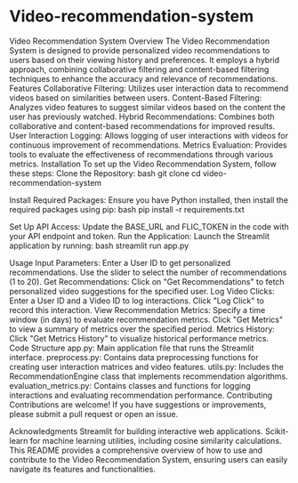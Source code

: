# Video-recommendation-system
Video Recommendation System
Overview
The Video Recommendation System is designed to provide personalized video recommendations to users based on their viewing history and preferences. It employs a hybrid approach, combining collaborative filtering and content-based filtering techniques to enhance the accuracy and relevance of recommendations.
Features
Collaborative Filtering: Utilizes user interaction data to recommend videos based on similarities between users.
Content-Based Filtering: Analyzes video features to suggest similar videos based on the content the user has previously watched.
Hybrid Recommendations: Combines both collaborative and content-based recommendations for improved results.
User Interaction Logging: Allows logging of user interactions with videos for continuous improvement of recommendations.
Metrics Evaluation: Provides tools to evaluate the effectiveness of recommendations through various metrics.
Installation
To set up the Video Recommendation System, follow these steps:
Clone the Repository:
bash
git clone <repository-url>
cd video-recommendation-system

Install Required Packages:
Ensure you have Python installed, then install the required packages using pip:
bash
pip install -r requirements.txt

Set Up API Access:
Update the BASE_URL and FLIC_TOKEN in the code with your API endpoint and token.
Run the Application:
Launch the Streamlit application by running:
bash
streamlit run app.py

Usage
Input Parameters:
Enter a User ID to get personalized recommendations.
Use the slider to select the number of recommendations (1 to 20).
Get Recommendations:
Click on "Get Recommendations" to fetch personalized video suggestions for the specified user.
Log Video Clicks:
Enter a User ID and a Video ID to log interactions.
Click "Log Click" to record this interaction.
View Recommendation Metrics:
Specify a time window (in days) to evaluate recommendation metrics.
Click "Get Metrics" to view a summary of metrics over the specified period.
Metrics History:
Click "Get Metrics History" to visualize historical performance metrics.
Code Structure
app.py: Main application file that runs the Streamlit interface.
preprocess.py: Contains data preprocessing functions for creating user interaction matrices and video features.
utils.py: Includes the RecommendationEngine class that implements recommendation algorithms.
evaluation_metrics.py: Contains classes and functions for logging interactions and evaluating recommendation performance.
Contributing
Contributions are welcome! If you have suggestions or improvements, please submit a pull request or open an issue.

Acknowledgments
Streamlit for building interactive web applications.
Scikit-learn for machine learning utilities, including cosine similarity calculations.
This README provides a comprehensive overview of how to use and contribute to the Video Recommendation System, ensuring users can easily navigate its features and functionalities.
